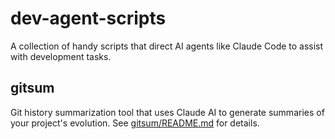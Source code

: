 # dev-agent-scripts
A collection of handy scripts that direct AI agents like Claude Code to assist with development tasks.

## gitsum
Git history summarization tool that uses Claude AI to generate summaries of your project's evolution. See [gitsum/README.md](gitsum/README.md) for details.
